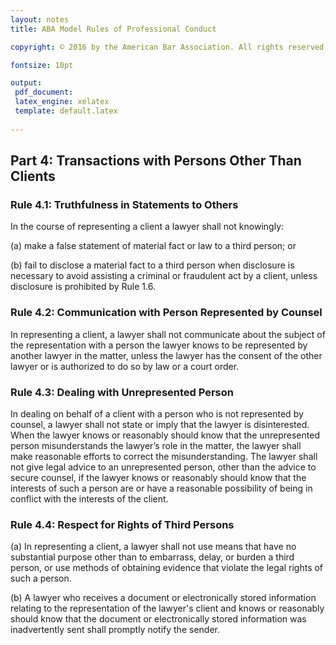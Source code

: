 ```yaml
---
layout: notes
title: ABA Model Rules of Professional Conduct 

copyright: © 2016 by the American Bar Association. All rights reserved.

fontsize: 10pt

output: 
 pdf_document:
 latex_engine: xelatex
 template: default.latex
 
---
```


## Part 4: Transactions with Persons Other Than Clients 

### Rule 4.1: Truthfulness in Statements to Others

In the course of representing a client a lawyer shall not knowingly:

(a) make a false statement of material fact or law to a third person; or

(b) fail to disclose a material fact to a third person when disclosure is necessary to avoid assisting a criminal or fraudulent act by a client, unless disclosure is prohibited by Rule 1.6.

### Rule 4.2: Communication with Person Represented by Counsel


In representing a client, a lawyer shall not communicate about the subject of the representation with a person the lawyer knows to be represented by another lawyer in the matter, unless the lawyer has the consent of the other lawyer or is authorized to do so by law or a court order.

### Rule 4.3: Dealing with Unrepresented Person

In dealing on behalf of a client with a person who is not represented by counsel, a lawyer shall not state or imply that the lawyer is disinterested. When the lawyer knows or reasonably should know that the unrepresented person misunderstands the lawyer’s role in the matter, the lawyer shall make reasonable efforts to correct the misunderstanding. The lawyer shall not give legal advice to an unrepresented person, other than the advice to secure counsel, if the lawyer knows or reasonably should know that the interests of such a person are or have a reasonable possibility of being in conflict with the interests of the client.

### Rule 4.4: Respect for Rights of Third Persons

(a) In representing a client, a lawyer shall not use means that have no substantial purpose other than to embarrass, delay, or burden a third person, or use methods of obtaining evidence that violate the legal rights of such a person.

(b) A lawyer who receives a document or electronically stored information relating to the representation of the lawyer's client and knows or reasonably should know that the document or electronically stored information was inadvertently sent shall promptly notify the sender.
